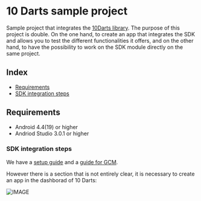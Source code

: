 # 10 Darts sample project #

Sample project that integrates the [10Darts library](https://github.com/10darts/android-TendartsSDK). The purpose of this project is double. On the one hand, to create an app that integrates the SDK and allows you to test the different functionalities it offers, and on the other hand, to have the possibility to work on the SDK module directly on the same project.

## Index ##

- [Requirements](#markdown-header-requirements)
- [SDK integration steps](#markdown-header-sdk-integration-steps)

## Requirements ##

* Android 4.4(19) or higher
* Andriod Studio 3.0.1 or higher

### SDK integration steps ###

We have a [setup guide](https://docs.10darts.com/tutorials/android/setup.html) and a [guide for GCM](https://docs.10darts.com/faq/android/gcm.html).

However there is a section that is not entirely clear, it is necessary to create an app in the dashborad of 10 Darts:

![IMAGE](docs/img/dashboard_create_app.png)



